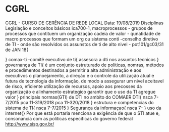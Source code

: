 # CGRL
CGRL - CURSO DE GERÊNCIA DE REDE LOCAL
Data: 19/08/2019
Disciplinas
Legislação e conceitos básicos
ica700-1, 
macroprocessos - grupos de processos que contituem um organização 
cadeia de valor - qunatidade de macro processos que formam um org ou sistema
conti -conselho diretivo de TI - onde são resolvidos os assunstos de ti de alto nivel - pot101/gc03/31 de JAN 18{
 
}
comax-ti -comitê executivo de ti{
  assesora a dti nos assuntos tecnicos
}
governança de TI{
  é um conjunto estruturado de politicas, nomras, métodos e procedimentos destinados a permitir a alta administração e aos executivos o planoejamento, a direção e o controle da utilização atual e futura de tecnologia da informação, de modo a assegurar um nivel aceitavel de risco, eficiente utilização de recursos, apoio aos precosses da organização e alinhamento estrategico garantir que o uso da TI agregue valor
}
principais normas(GTI) de DTI no ambito do COMAER DTI{
nsca 7-7/2015
pca 11-319/2018
pca 11-320/2018
}
estrutura e competencias do sistema de TI{
nsca 7-7/2015
}
Segurança da informaçao{
nsca 7-
}
uso da internet{}
Por que está portaria menciona a exigência de que o STI atue e, consonancia com as politicas especificas do governo federal
http://www.sisp.gov.br/
